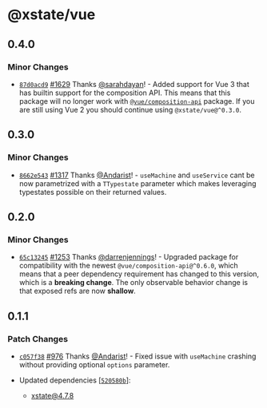 # @xstate/vue

## 0.4.0

### Minor Changes

- [`87d0acd9`](https://github.com/davidkpiano/xstate/commit/87d0acd9e9530079829ad30228558b18b77ea4a2) [#1629](https://github.com/davidkpiano/xstate/pull/1629) Thanks [@sarahdayan](https://github.com/sarahdayan)! - Added support for Vue 3 that has builtin support for the composition API. This means that this package will no longer work with [`@vue/composition-api`](https://github.com/vuejs/composition-api) package. If you are still using Vue 2 you should continue using `@xstate/vue@^0.3.0`.

## 0.3.0

### Minor Changes

- [`8662e543`](https://github.com/davidkpiano/xstate/commit/8662e543393de7e2f8a6d92ff847043781d10f4d) [#1317](https://github.com/davidkpiano/xstate/pull/1317) Thanks [@Andarist](https://github.com/Andarist)! - `useMachine` and `useService` cant be now parametrized with a `TTypestate` parameter which makes leveraging typestates possible on their returned values.

## 0.2.0

### Minor Changes

- [`65c13245`](https://github.com/davidkpiano/xstate/commit/65c132458cdc73b242f9c0b22e61ba9ba7780509) [#1253](https://github.com/davidkpiano/xstate/pull/1253) Thanks [@darrenjennings](https://github.com/darrenjennings)! - Upgraded package for compatibility with the newest `@vue/composition-api@^0.6.0`, which means that a peer dependency requirement has changed to this version, which is a **breaking change**. The only observable behavior change is that exposed refs are now **shallow**.

## 0.1.1

### Patch Changes

- [`c057f38`](https://github.com/davidkpiano/xstate/commit/c057f38aa20d06501fd7e5893eef0d6688e547eb) [#976](https://github.com/davidkpiano/xstate/pull/976) Thanks [@Andarist](https://github.com/Andarist)! - Fixed issue with `useMachine` crashing without providing optional `options` parameter.

- Updated dependencies [[`520580b`](https://github.com/davidkpiano/xstate/commit/520580b4af597f7c83c329757ae972278c2d4494)]:
  - xstate@4.7.8
